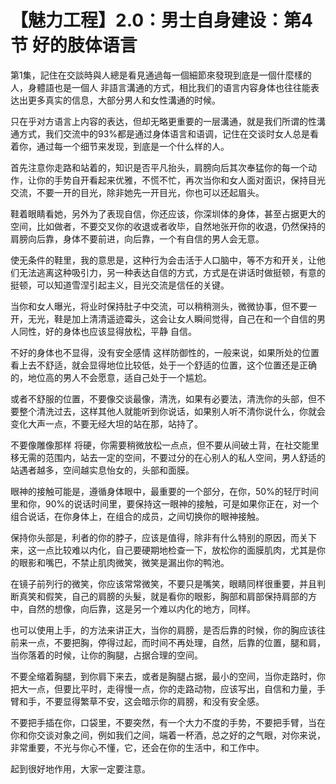 # 【魅力工程】2.0：男士自身建设：第4节 好的肢体语言

第1集，記住在交談時與人總是看見通過每一個細節來發現到底是一個什麼樣的人，身體語也是一個人 非語言溝通的方式，相比我们的语言内容身体也往往能表达出更多真实的信息，大部分男人和女性溝通的时候。

只在乎对方语言上内容的表达，但却无略更重要的一层溝通，就是我们所谓的性溝通方式，我们交流中的93%都是通过身体语言和语调，记住在交谈时女人总是看着你，通过每一个细节来发现，到底是一个什么样的人。

首先注意你走路和站着的，知识是否平凡抬头，肩膀向后其次奉猛你的每一个动作，让你的手势自开看起来优雅，不慌不忙，再次当你和女人面对面识，保持目光交流，不要一开的目光，除非她先一开目光，你也可以还起眉头。

鞋着眼睛看她，另外为了表现自信，你还应该，你深圳体的身体，甚至占据更大的空间，比如做者，不要交叉你的收退或者收毕，自然地张开你的收退，仍然保持的肩膀向后靠，身体不要前进，向后靠，一个有自信的男人会无意。

使无条件的鞋里，我的意思是，这种行为会击活于人口脑中，等不方和开关，让他们无法逃离这种吸引力，另一种表达自信的方式，方式是在讲话时做挺顿，有意的挺顿，可以知道雪涅引起主义，目光交流是信任的关键。

当你和女人曝光，将业时保持肚子中交流，可以稍稍测头，微微协事，但不要一开，无光，鞋是加上清清遥迹霉头，这会让女人瞬间觉得，自己在和一个自信的男人同性，好的身体也应该显得放松，平静 自信。

不好的身体也不显得，没有安全感情 这样防御性的，一般来说，如果所处的位置看上去不舒适，就会显得地位比较低，处于一个舒适的位置，这个位置还是正确的，地位高的男人不会愿意，适自己处于一个尴尬。

或者不舒服的位置，不要像交谈最像，清洗，如果有必要法，清洗你的头部，但不要整个清洗过去，这样其他人就能听到你说话，如果别人听不清你说什么，你就会变化大声一点，不要无经大坦的站在那，站持了。

不要像雕像那样 将硬，你需要稍微放松一点点，但不要从间破土背，在社交能里移无需的范围内，站去一定的空间，不要过分的在心别人的私人空间，男人舒适的站遇者越多，空间越实息怡女的，头部和面膜。

眼神的接触可能是，遵循身体眼中，最重要的一个部分，在你，50%的轻厅时间里和你，90%的说话时间里，要保持这一眼神的接触，可是如果你正在，对一个组合说话，在你身体上，在组合的成员，之间切换你的眼神接触。

保持你头部是，利者的你的脖子，应该是值得，除非有什么特别的原因，而关下来，这一点比较难以内化，自己要硬期地检查一下，放松你的面膜肌肉，尤其是你的眼影和嘴巴，不禁止肌肉微笑，微笑是漏出你的鸭池。

在镜子前列行的微笑，你应该常常微笑，不要只是嘴笑，眼睛同样很重要，并且判断真笑和假笑，自己的肩膀的头髮，就是看你的眼影，胸部和肩部保持肩部的方中，自然的想像，向后靠，这是另一个难以内化的地方，同样。

也可以使用上手，的方法来讲正大，当你的肩膀，是否后靠的时候，你的胸应该往前来一点，不要把胸，停得过起，而时间不再处理，自然，后靠的位置，腿和肩，当你落着的时候，让你的胸腿，占据合理的空间。

不要全缩着胸腿，到你肩下来去，或者是胸腿占据，最小的空间，当你走路时，你把大一点，但要比平时，走得慢一点，你的走路动物，应该写出，自信和力量，手臂和手，不要显得繁草不安，这会暗示你的肩膀，和没有安全感。

不要把手插在你，口袋里，不要突然，有一个大力不度的手势，不要把手臂，当在你和你交谈对象之间，例如我们之间，端着一杯酒，总之好的之气眼，对你来说，非常重要，不光与你心不懂，它，还会在你的生活中，和工作中。

起到很好地作用，大家一定要注意。